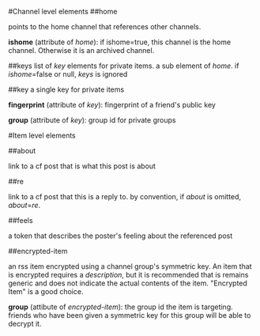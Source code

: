 #Channel level elements
##home

points to the home channel that references other channels.

**ishome** (attribute of *home*): if ishome=true, this channel is the home channel. Otherwise it is an archived channel.

##keys
list of *key* elements for private items. a sub element of *home*. if *ishome*=false or null, *keys* is ignored

##key
a single key for private items

**fingerprint** (attribute of *key*): fingerprint of a friend's public key

**group** (attribute of *key*): group id for private groups

#Item level elements

##about

link to a cf post that is what this post is about

##re

link to a cf post that this is a reply to. by convention, if *about* is omitted, *about*=*re*.

##feels

a token that describes the poster's feeling about the referenced post

##encrypted-item

an rss item encrypted using a channel group's symmetric key. An item that is encrypted requires a *description*, but it is recommended that is remains generic and does not indicate the actual contents of the item. "Encrypted Item" is a good choice.

**group** (attibute of *encrypted-item*): the group id the item is targeting. friends who have been given a symmetric key for this group will be able to decrypt it.
